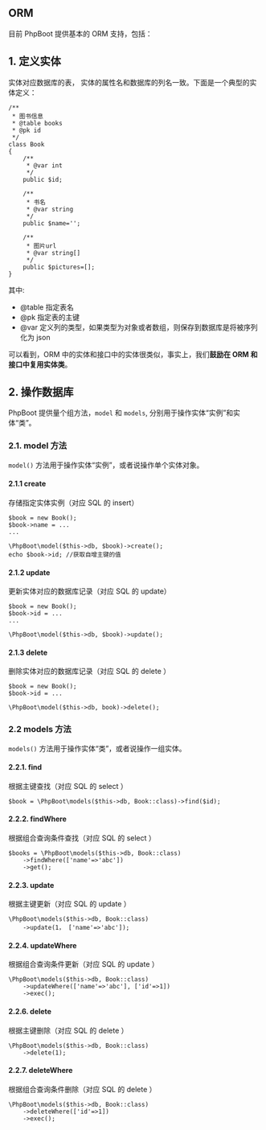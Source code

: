 ## ORM

目前 PhpBoot 提供基本的 ORM 支持，包括：

## 1. 定义实体

实体对应数据库的表， 实体的属性名和数据库的列名一致。下面是一个典型的实体定义：

```
/**
 * 图书信息
 * @table books
 * @pk id
 */
class Book
{
    /**
     * @var int
     */
    public $id;
    
    /**
     * 书名
     * @var string
     */
    public $name='';
    
    /**
     * 图片url
     * @var string[]
     */
    public $pictures=[];
}
```
其中:
* @table 指定表名
* @pk 指定表的主键
* @var 定义列的类型，如果类型为对象或者数组，则保存到数据库是将被序列化为 json

可以看到，ORM 中的实体和接口中的实体很类似，事实上，我们**鼓励在 ORM 和接口中复用实体类**。

## 2. 操作数据库

PhpBoot 提供量个组方法，```model``` 和 ```models```, 分别用于操作实体“实例”和实体“类”。

### 2.1. model 方法

```model()``` 方法用于操作实体“实例”，或者说操作单个实体对象。

#### 2.1.1 create

存储指定实体实例（对应 SQL 的 insert）

```
$book = new Book();
$book->name = ...
...

\PhpBoot\model($this->db, $book)->create();
echo $book->id; //获取自增主键的值
```

#### 2.1.2 update

更新实体对应的数据库记录（对应 SQL 的 update）

```
$book = new Book();
$book->id = ...
...

\PhpBoot\model($this->db, $book)->update();
```

#### 2.1.3 delete

删除实体对应的数据库记录（对应 SQL 的 delete ）

```
$book = new Book();
$book->id = ...

\PhpBoot\model($this->db, book)->delete();
```

### 2.2 models 方法

```models()``` 方法用于操作实体“类”，或者说操作一组实体。

#### 2.2.1. find

根据主键查找（对应 SQL 的 select ）

```
$book = \PhpBoot\models($this->db, Book::class)->find($id);
```

#### 2.2.2. findWhere

根据组合查询条件查找（对应 SQL 的 select ）

```
$books = \PhpBoot\models($this->db, Book::class)
    ->findWhere(['name'=>'abc'])
    ->get();
```

#### 2.2.3. update

根据主键更新（对应 SQL 的 update ）

```
\PhpBoot\models($this->db, Book::class)
    ->update(1， ['name'=>'abc']);
```

#### 2.2.4. updateWhere

根据组合查询条件更新（对应 SQL 的 update ）

```
\PhpBoot\models($this->db, Book::class)
    ->updateWhere(['name'=>'abc'], ['id'=>1])
    ->exec();
```

#### 2.2.6. delete

根据主键删除（对应 SQL 的 delete ）

```
\PhpBoot\models($this->db, Book::class)
    ->delete(1);
```

#### 2.2.7. deleteWhere

根据组合查询条件删除（对应 SQL 的 delete ）

```
\PhpBoot\models($this->db, Book::class)
    ->deleteWhere(['id'=>1])
    ->exec();
```
